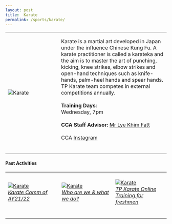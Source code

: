 ```yaml
---
layout: post
title:  Karate
permalink: /sports/karate/
---
```


<table>
    <tr>
        <td style="width:33%"><image src="/images/CCA_karate.jpg" style="display:block;margin-left:auto;margin-right:auto;" alt="Karate"></image></td>
        <td>
            <p>
                Karate is a martial art developed in Japan under the influence Chinese Kung Fu. A karate practitioner is called a karateka and the aim is to master the art of punching, kicking, knee strikes, elbow strikes and open-hand techniques such as knife-hands, palm-heel hands and spear hands. TP Karate team competes in external competitions annually.<br>
                <br>
                <b>Training Days:</b><br>
                Wednesday, 7pm<br>
                <br>
                <b>CCA Staff Advisor:</b> <a href="mailto:Lye_Khim_Fatt@tp.edu.sg">Mr Lye Khim Fatt</a><br>
                <br>
                CCA <a href="https://www.instagram.com/tp_karate/">Instagram</a><br>
                <br>
            </p>
        </td>
    </tr>
</table>

#### Past Activities

<table>
    <tr>
        <td style="width:33%"><br>
            <a href="https://www.instagram.com/p/COp7qZfnr1D/">
                <image src="/images/CCA-karate-ig5.png" style="display:block;margin-left:auto;margin-right:auto;" alt="Karate">
                <h6 style="margin-top:0%">Karate Comm of AY21/22</h6>
                </image>
            </a>
        </td>
        <td style="width:33%"><br>
            <a href="https://www.instagram.com/tv/CKEfSfBnA9G/">
                <image src="/images/CCA-karate-ig4.png" style="display:block;margin-left:auto;margin-right:auto;" alt="Karate">
                <h6 style="margin-top:0%">Who are we & what we do?</h6>
                </image>
            </a>
        </td>
        <td style="width:33%"><br>
            <a href="https://www.instagram.com/p/CBXAzCvn4gq/">
                <image src="/images/CCA-Karate_IG1.png" style="display:block;margin-left:auto;margin-right:auto;" alt="Karate">
                <h6 style="margin-top:0%">TP Karate Online Training for freshmen</h6>
                </image>
            </a>
        </td>
    </tr>
</table>
